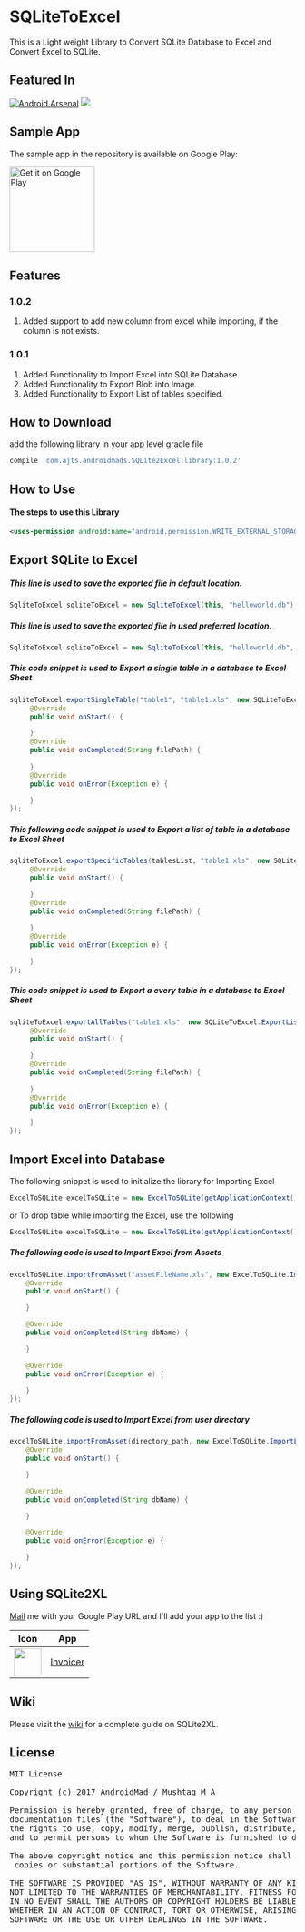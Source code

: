 # SQLiteToExcel
This is a Light weight Library to Convert SQLite Database to Excel and Convert Excel to SQLite.

## Featured In
[![Android Arsenal](https://img.shields.io/badge/Android%20Arsenal-SQLite%20To%20Excel-brightgreen.svg?style=flat)](https://android-arsenal.com/details/1/5221)
<a href="http://www.methodscount.com/?lib=com.ajts.androidmads.SQLite2Excel%3Alibrary%3A1.0.2"><img src="https://img.shields.io/badge/Methods and size-core: 130 | deps: 22949 | 16 KB-e91e63.svg"/></a>
## Sample App
The sample app in the repository is available on Google Play:

<a href='https://play.google.com/store/apps/details?id=com.ajts.androidmads.sqlite2xlDemo&utm_source=AndroidMads&utm_campaign=AndroidMads&pcampaignid=MKT-Other-global-all-co-prtnr-py-PartBadge-Mar2515-1'><img alt='Get it on Google Play' width='150px' src='https://play.google.com/intl/en_us/badges/images/generic/en_badge_web_generic.png'/></a>

## Features
### 1.0.2
1. Added support to add new column from excel while importing, if the column is not exists.
### 1.0.1 
1. Added Functionality to Import Excel into SQLite Database.
2. Added Functionality to Export Blob into Image.
3. Added Functionality to Export List of tables specified.
## How to Download
add the following library in your app level gradle file
```groovy
compile 'com.ajts.androidmads.SQLite2Excel:library:1.0.2'
```
## How to Use
#### The steps to use this Library
```xml
<uses-permission android:name="android.permission.WRITE_EXTERNAL_STORAGE" />
```
## Export SQLite to Excel
##### This line is used to save the exported file in default location.
```java
SqliteToExcel sqliteToExcel = new SqliteToExcel(this, "helloworld.db");
```
##### This line is used to save the exported file in used preferred location.
```java
SqliteToExcel sqliteToExcel = new SqliteToExcel(this, "helloworld.db", directory_path);
```
##### This code snippet is used to Export a single table in a database to Excel Sheet
```java
sqliteToExcel.exportSingleTable("table1", "table1.xls", new SQLiteToExcel.ExportListener() {
     @Override
     public void onStart() {

     }
     @Override
     public void onCompleted(String filePath) {
     
     }
     @Override
     public void onError(Exception e) {

     }
});
```
##### This following code snippet is used to Export a list of table in a database to Excel Sheet
```java
sqliteToExcel.exportSpecificTables(tablesList, "table1.xls", new SQLiteToExcel.ExportListener() {
     @Override
     public void onStart() {

     }
     @Override
     public void onCompleted(String filePath) {
     
     }
     @Override
     public void onError(Exception e) {

     }
});
```
##### This code snippet is used to Export a every table in a database to Excel Sheet
```java
sqliteToExcel.exportAllTables("table1.xls", new SQLiteToExcel.ExportListener() {
     @Override
     public void onStart() {

     }
     @Override
     public void onCompleted(String filePath) {
     
     }
     @Override
     public void onError(Exception e) {

     }
});
```
## Import Excel into Database
The following snippet is used to initialize the library for Importing Excel
```java
ExcelToSQLite excelToSQLite = new ExcelToSQLite(getApplicationContext(), "helloworld.db");
```
or
To drop table while importing the Excel, use the following
```java
ExcelToSQLite excelToSQLite = new ExcelToSQLite(getApplicationContext(), "helloworld.db", true);
```

##### The following code is used to Import Excel from Assets
```java
excelToSQLite.importFromAsset("assetFileName.xls", new ExcelToSQLite.ImportListener() {
	@Override
	public void onStart() {

	}

	@Override
	public void onCompleted(String dbName) {

	}

	@Override
	public void onError(Exception e) {

	}
});
```
##### The following code is used to Import Excel from user directory
```java
excelToSQLite.importFromAsset(directory_path, new ExcelToSQLite.ImportListener() {
	@Override
	public void onStart() {

	}

	@Override
	public void onCompleted(String dbName) {

	}

	@Override
	public void onError(Exception e) {

	}
});
```
## Using SQLite2XL
[Mail](mailto:mushtaqat3gb@gmail.com) me with your Google Play URL and I'll add your app to the list :)

Icon         | App          
------------ | ------------- 
<img src="https://lh3.googleusercontent.com/BlBW0j3sSNC8x_SzPIolZ6cdUIUKmM9XNN_m3eZc-ytalqjXZvSMK7fXeu6E8riOmA=w300-rw" width="48" height="48" /> | [Invoicer](https://play.google.com/store/apps/details?id=com.ajts.invoicer&hl=en) | 

Wiki
---------------------
Please visit the [wiki](https://github.com/androidmads/SQLite2XL/wiki) for a complete guide on SQLite2XL.

## License
<pre>
MIT License

Copyright (c) 2017 AndroidMad / Mushtaq M A

Permission is hereby granted, free of charge, to any person obtaining a copy of this software and associated<br/>documentation files (the "Software"), to deal in the Software without restriction, including without limitation<br/>the rights to use, copy, modify, merge, publish, distribute, sublicense, and/or sell copies of the Software, <br/>and to permit persons to whom the Software is furnished to do so, subject to the following conditions:

The above copyright notice and this permission notice shall be included in all<br/> copies or substantial portions of the Software.

THE SOFTWARE IS PROVIDED "AS IS", WITHOUT WARRANTY OF ANY KIND, EXPRESS OR IMPLIED, INCLUDING BUT<br/>NOT LIMITED TO THE WARRANTIES OF MERCHANTABILITY, FITNESS FOR A PARTICULAR PURPOSE AND NONINFRINGEMENT. <br/>IN NO EVENT SHALL THE AUTHORS OR COPYRIGHT HOLDERS BE LIABLE FOR ANY CLAIM, DAMAGES OR OTHER LIABILITY,<br/>WHETHER IN AN ACTION OF CONTRACT, TORT OR OTHERWISE, ARISING FROM, OUT OF OR IN CONNECTION WITH THE <br/>SOFTWARE OR THE USE OR OTHER DEALINGS IN THE SOFTWARE.
</pre>

